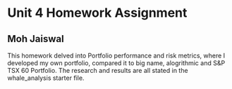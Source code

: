 # Unit 4 Homework Assignment
## Moh Jaiswal

This homework delved into Portfolio performance and risk metrics, where I developed my own portfolio, compared it to big name, alogrithmic and S&P TSX 60 Portfolio. The research and results are all stated in the whale_analysis starter file.

